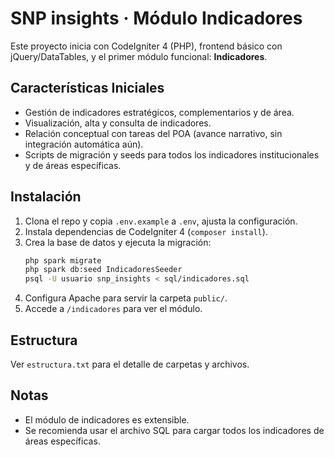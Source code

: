 # SNP insights · Módulo Indicadores

Este proyecto inicia con CodeIgniter 4 (PHP), frontend básico con jQuery/DataTables, y el primer módulo funcional: **Indicadores**.

## Características Iniciales

- Gestión de indicadores estratégicos, complementarios y de área.
- Visualización, alta y consulta de indicadores.
- Relación conceptual con tareas del POA (avance narrativo, sin integración automática aún).
- Scripts de migración y seeds para todos los indicadores institucionales y de áreas específicas.

## Instalación

1. Clona el repo y copia `.env.example` a `.env`, ajusta la configuración.
2. Instala dependencias de CodeIgniter 4 (`composer install`).
3. Crea la base de datos y ejecuta la migración:
    ```bash
    php spark migrate
    php spark db:seed IndicadoresSeeder
    psql -U usuario snp_insights < sql/indicadores.sql
    ```
4. Configura Apache para servir la carpeta `public/`.
5. Accede a `/indicadores` para ver el módulo.

## Estructura

Ver `estructura.txt` para el detalle de carpetas y archivos.

## Notas

- El módulo de indicadores es extensible.
- Se recomienda usar el archivo SQL para cargar todos los indicadores de áreas específicas.